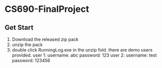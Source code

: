 # CS690-FinalProject

## Get Start
1. Download the released zip pack
2. unzip the pack
3. double click RunningLog.exe in the unzip fold.
there are demo users provided.
user 1:
username: abc
password: 123
user 2:
username: test
password: 123456
